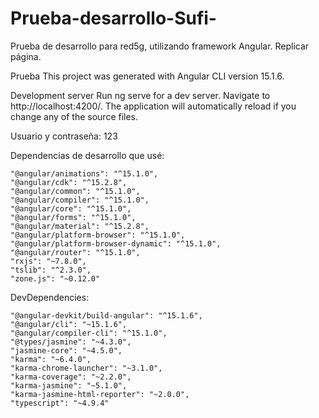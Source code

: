 # Prueba-desarrollo-Sufi-
Prueba de desarrollo para red5g, utilizando framework Angular. Replicar página.

Prueba
This project was generated with Angular CLI version 15.1.6.

Development server
Run ng serve for a dev server. Navigate to http://localhost:4200/. The application will automatically reload if you change any of the source files.

Usuario y contraseña: 123

Dependencias de desarrollo que usé:

    "@angular/animations": "^15.1.0",
    "@angular/cdk": "^15.2.8",
    "@angular/common": "^15.1.0",
    "@angular/compiler": "^15.1.0",
    "@angular/core": "^15.1.0",
    "@angular/forms": "^15.1.0",
    "@angular/material": "^15.2.8",
    "@angular/platform-browser": "^15.1.0",
    "@angular/platform-browser-dynamic": "^15.1.0",
    "@angular/router": "^15.1.0",
    "rxjs": "~7.8.0",
    "tslib": "^2.3.0",
    "zone.js": "~0.12.0"


DevDependencies:

    "@angular-devkit/build-angular": "^15.1.6",
    "@angular/cli": "~15.1.6",
    "@angular/compiler-cli": "^15.1.0",
    "@types/jasmine": "~4.3.0",
    "jasmine-core": "~4.5.0",
    "karma": "~6.4.0",
    "karma-chrome-launcher": "~3.1.0",
    "karma-coverage": "~2.2.0",
    "karma-jasmine": "~5.1.0",
    "karma-jasmine-html-reporter": "~2.0.0",
    "typescript": "~4.9.4"
